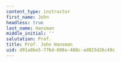 ```yaml
---
content_type: instructor
first_name: John
headless: true
last_name: Hansman
middle_initial: ''
salutation: Prof.
title: Prof. John Hansman
uid: d91a8be5-776d-608a-488c-ad023d26c49c
---
```

